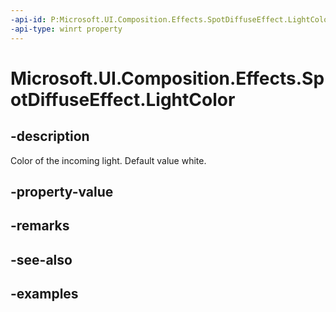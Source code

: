 ```yaml
---
-api-id: P:Microsoft.UI.Composition.Effects.SpotDiffuseEffect.LightColor
-api-type: winrt property
---
```


<!-- Property syntax.
public Color LightColor { get;  set; }
-->

# Microsoft.UI.Composition.Effects.SpotDiffuseEffect.LightColor

## -description
Color of the incoming light. Default value white.

## -property-value

## -remarks

## -see-also

## -examples

